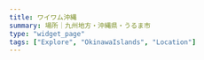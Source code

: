 ```yaml
---
title: ワイワム沖縄
summary: 場所｜九州地方・沖縄県・うるま市
type: "widget_page"
tags: ["Explore", "OkinawaIslands", "Location"]
---
```

